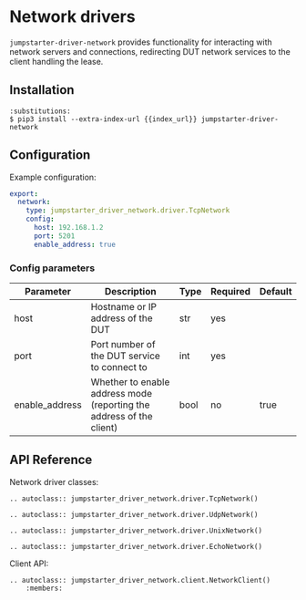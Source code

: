 # Network drivers

`jumpstarter-driver-network` provides functionality for interacting with network
servers and connections, redirecting DUT network services to the client handling
the lease.

## Installation

```{code-block} console
:substitutions:
$ pip3 install --extra-index-url {{index_url}} jumpstarter-driver-network
```

## Configuration

Example configuration:

```yaml
export:
  network:
    type: jumpstarter_driver_network.driver.TcpNetwork
    config:
      host: 192.168.1.2
      port: 5201
      enable_address: true
```

### Config parameters

| Parameter     | Description                                         | Type  | Required | Default            |
| ------------- | --------------------------------------------------- | ----- | -------- | ------------------ |
| host          | Hostname or IP address of the DUT                   | str   | yes      |                    |
| port          | Port number of the DUT service to connect to        | int   | yes      |                    |
| enable_address | Whether to enable address mode (reporting the address of the client) | bool  | no | true   |

## API Reference

Network driver classes:

```{eval-rst}
.. autoclass:: jumpstarter_driver_network.driver.TcpNetwork()
```

```{eval-rst}
.. autoclass:: jumpstarter_driver_network.driver.UdpNetwork()
```

```{eval-rst}
.. autoclass:: jumpstarter_driver_network.driver.UnixNetwork()
```

```{eval-rst}
.. autoclass:: jumpstarter_driver_network.driver.EchoNetwork()
```

Client API:

```{eval-rst}
.. autoclass:: jumpstarter_driver_network.client.NetworkClient()
    :members:
```
